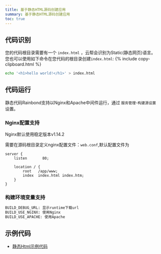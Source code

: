 ```yaml
---
title: 基于静态HTML源码创建应用
summary: 基于静态HTML源码创建应用
toc: true
---
```


## 代码识别

您的代码根目录需要有一个 `index.html` ，云帮会识别为Static(静态网页)语言。您也可以使用如下命令在您代码的根目录创建`index.html`:
{% include copy-clipboard.html %}

```bash
echo '<h1>hello world!</h1>' > index.html
```

## 代码运行

静态代码Rainbond支持以Nginx和Apache中间件运行，通过 `服务管理`-`构建源设置` 设置。

### Nginx配置支持

Nginx默认使用稳定版本v1.14.2

需要在源码根目录定义nginx配置文件：`web.conf`,默认配置文件为

```
server {
    listen       80;
    
    location / {
        root   /app/www;
        index  index.html index.htm;
    }
}
```

### 构建环境变量支持

```bash
BUILD_DEBUG_URL: 显示runtime下载url
BUILD_USE_NGINX: 使用Nginx
BUILD_USE_APACHE: 使用Apache
```

## 示例代码

- [静态Html示例代码](https://github.com/goodrain/static-demo.git)